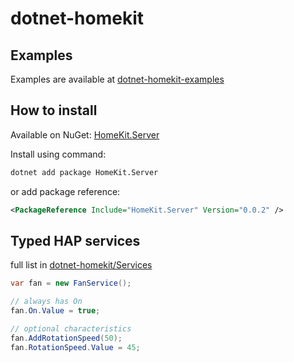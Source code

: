 # dotnet-homekit

## Examples

Examples are available at [dotnet-homekit-examples](https://github.com/vojtechmusilek/dotnet-homekit-examples)

## How to install

Available on NuGet: [HomeKit.Server](https://www.nuget.org/packages/HomeKit.Server)

Install using command:

```sh
dotnet add package HomeKit.Server
```

or add package reference:

```xml
<PackageReference Include="HomeKit.Server" Version="0.0.2" />
```

## Typed HAP services

full list in [dotnet-homekit/Services](./Services)

```csharp
var fan = new FanService();

// always has On
fan.On.Value = true;

// optional characteristics
fan.AddRotationSpeed(50);
fan.RotationSpeed.Value = 45;

```

